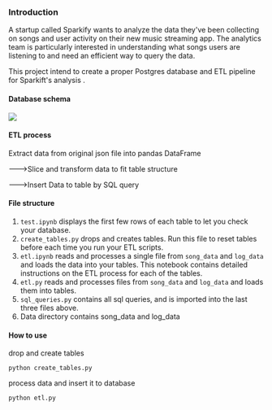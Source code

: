 ### Introduction

A startup called Sparkify wants to analyze the data they've been collecting on songs and user activity on their new music streaming app. The analytics team is particularly interested in understanding what songs users are listening to and need an efficient way to query the data.

This project intend to create a proper Postgres database and ETL pipeline for Sparkift's analysis .



#### Database schema

![](RR.png)



#### ETL process

Extract data from original json file into pandas DataFrame

--->Slice and transform data to fit table structure

--->Insert Data to table by SQL query




####  File structure

1. `test.ipynb` displays the first few rows of each table to let you check your database.
2. `create_tables.py` drops and creates tables.  Run this file to reset tables before each time you run your ETL scripts.
3. `etl.ipynb` reads and processes a single file from `song_data` and `log_data` and loads the data into your tables. This notebook contains detailed instructions on the ETL process for each of the tables.
4. `etl.py` reads and processes files from `song_data` and `log_data` and loads them into tables. 
5. `sql_queries.py` contains all sql queries, and is imported into the last three files above.
6. Data directory contains song_data and log_data



#### How to use

drop and create tables

```
python create_tables.py
```

process data and insert it to database

```
python etl.py
```